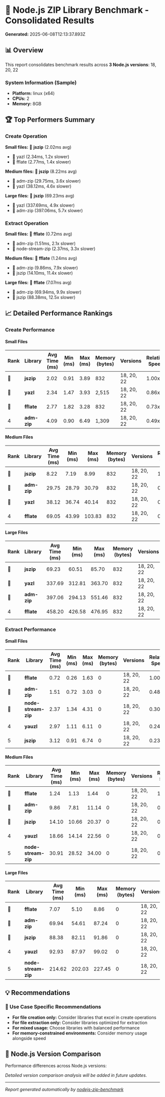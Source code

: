 # 🚀 Node.js ZIP Library Benchmark - Consolidated Results

**Generated:** 2025-06-08T12:13:37.893Z

## 📊 Overview

This report consolidates benchmark results across **3 Node.js versions**: 18, 20, 22

### System Information (Sample)

- **Platform:** linux (x64)
- **CPUs:** 2
- **Memory:** 8GB

## 🏆 Top Performers Summary

### Create Operation

**Small files:** 🥇 **jszip** (2.02ms avg)
  - 🥈 yazl (2.34ms, 1.2x slower)
  - 🥉 fflate (2.77ms, 1.4x slower)

**Medium files:** 🥇 **jszip** (8.22ms avg)
  - 🥈 adm-zip (29.75ms, 3.6x slower)
  - 🥉 yazl (38.12ms, 4.6x slower)

**Large files:** 🥇 **jszip** (69.23ms avg)
  - 🥈 yazl (337.69ms, 4.9x slower)
  - 🥉 adm-zip (397.06ms, 5.7x slower)

### Extract Operation

**Small files:** 🥇 **fflate** (0.72ms avg)
  - 🥈 adm-zip (1.51ms, 2.1x slower)
  - 🥉 node-stream-zip (2.37ms, 3.3x slower)

**Medium files:** 🥇 **fflate** (1.24ms avg)
  - 🥈 adm-zip (9.86ms, 7.9x slower)
  - 🥉 jszip (14.10ms, 11.4x slower)

**Large files:** 🥇 **fflate** (7.07ms avg)
  - 🥈 adm-zip (69.94ms, 9.9x slower)
  - 🥉 jszip (88.38ms, 12.5x slower)

## 📈 Detailed Performance Rankings

### Create Performance

#### Small Files

| Rank | Library | Avg Time (ms) | Min (ms) | Max (ms) | Memory (bytes) | Versions | Relative Speed |
|------|---------|---------------|----------|----------|----------------|----------|----------------|
| 🥇 | **jszip** | 2.02 | 0.91 | 3.89 | 832 | 18, 20, 22 | 1.00x |
| 🥈 | **yazl** | 2.34 | 1.47 | 3.93 | 2,515 | 18, 20, 22 | 0.86x |
| 🥉 | **fflate** | 2.77 | 1.82 | 3.28 | 832 | 18, 20, 22 | 0.73x |
| 4 | **adm-zip** | 4.09 | 0.90 | 6.49 | 1,309 | 18, 20, 22 | 0.49x |

#### Medium Files

| Rank | Library | Avg Time (ms) | Min (ms) | Max (ms) | Memory (bytes) | Versions | Relative Speed |
|------|---------|---------------|----------|----------|----------------|----------|----------------|
| 🥇 | **jszip** | 8.22 | 7.19 | 8.99 | 832 | 18, 20, 22 | 1.00x |
| 🥈 | **adm-zip** | 29.75 | 28.79 | 30.79 | 832 | 18, 20, 22 | 0.28x |
| 🥉 | **yazl** | 38.12 | 36.74 | 40.14 | 832 | 18, 20, 22 | 0.22x |
| 4 | **fflate** | 69.05 | 43.99 | 103.83 | 832 | 18, 20, 22 | 0.12x |

#### Large Files

| Rank | Library | Avg Time (ms) | Min (ms) | Max (ms) | Memory (bytes) | Versions | Relative Speed |
|------|---------|---------------|----------|----------|----------------|----------|----------------|
| 🥇 | **jszip** | 69.23 | 60.51 | 85.70 | 832 | 18, 20, 22 | 1.00x |
| 🥈 | **yazl** | 337.69 | 312.81 | 363.70 | 832 | 18, 20, 22 | 0.21x |
| 🥉 | **adm-zip** | 397.06 | 294.13 | 551.46 | 832 | 18, 20, 22 | 0.17x |
| 4 | **fflate** | 458.20 | 426.58 | 476.95 | 832 | 18, 20, 22 | 0.15x |

### Extract Performance

#### Small Files

| Rank | Library | Avg Time (ms) | Min (ms) | Max (ms) | Memory (bytes) | Versions | Relative Speed |
|------|---------|---------------|----------|----------|----------------|----------|----------------|
| 🥇 | **fflate** | 0.72 | 0.26 | 1.63 | 0 | 18, 20, 22 | 1.00x |
| 🥈 | **adm-zip** | 1.51 | 0.72 | 3.03 | 0 | 18, 20, 22 | 0.48x |
| 🥉 | **node-stream-zip** | 2.37 | 1.34 | 4.31 | 0 | 18, 20, 22 | 0.30x |
| 4 | **yauzl** | 2.97 | 1.11 | 6.11 | 0 | 18, 20, 22 | 0.24x |
| 5 | **jszip** | 3.12 | 0.91 | 6.74 | 0 | 18, 20, 22 | 0.23x |

#### Medium Files

| Rank | Library | Avg Time (ms) | Min (ms) | Max (ms) | Memory (bytes) | Versions | Relative Speed |
|------|---------|---------------|----------|----------|----------------|----------|----------------|
| 🥇 | **fflate** | 1.24 | 1.13 | 1.44 | 0 | 18, 20, 22 | 1.00x |
| 🥈 | **adm-zip** | 9.86 | 7.81 | 11.14 | 0 | 18, 20, 22 | 0.13x |
| 🥉 | **jszip** | 14.10 | 10.66 | 20.37 | 0 | 18, 20, 22 | 0.09x |
| 4 | **yauzl** | 18.66 | 14.14 | 22.56 | 0 | 18, 20, 22 | 0.07x |
| 5 | **node-stream-zip** | 30.91 | 28.52 | 34.00 | 0 | 18, 20, 22 | 0.04x |

#### Large Files

| Rank | Library | Avg Time (ms) | Min (ms) | Max (ms) | Memory (bytes) | Versions | Relative Speed |
|------|---------|---------------|----------|----------|----------------|----------|----------------|
| 🥇 | **fflate** | 7.07 | 5.10 | 8.86 | 0 | 18, 20, 22 | 1.00x |
| 🥈 | **adm-zip** | 69.94 | 54.61 | 87.24 | 0 | 18, 20, 22 | 0.10x |
| 🥉 | **jszip** | 88.38 | 82.11 | 91.86 | 0 | 18, 20, 22 | 0.08x |
| 4 | **yauzl** | 92.93 | 87.97 | 99.02 | 0 | 18, 20, 22 | 0.08x |
| 5 | **node-stream-zip** | 214.62 | 202.03 | 227.45 | 0 | 18, 20, 22 | 0.03x |

## 💡 Recommendations

### 📝 Use Case Specific Recommendations

- **For file creation only:** Consider libraries that excel in create operations
- **For file extraction only:** Consider libraries optimized for extraction
- **For mixed usage:** Choose libraries with balanced performance
- **For memory-constrained environments:** Consider memory usage alongside speed

## 🔄 Node.js Version Comparison

Performance differences across Node.js versions:

*Detailed version comparison analysis will be added in future updates.*

---

*Report generated automatically by [nodejs-zip-benchmark](https://github.com/your-repo/nodejs-zip-benchmark)*
